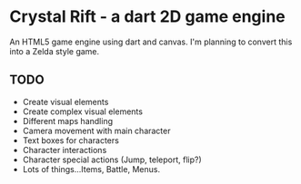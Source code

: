 # Crystal Rift - a dart 2D game engine

An HTML5 game engine using dart and canvas. I'm planning to convert this into a Zelda style game.

## TODO

* Create visual elements
* Create complex visual elements
* Different maps handling
* Camera movement with main character
* Text boxes for characters
* Character interactions
* Character special actions (Jump, teleport, flip?)
* Lots of things...Items, Battle, Menus.
